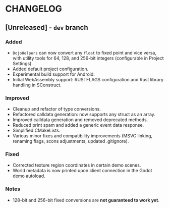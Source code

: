 # CHANGELOG

## [Unreleased] - `dev` branch

### Added
- `DojoHelpers` can now convert any `float` to fixed point and vice versa, with utility tools for 64, 128, and 256-bit integers (configurable in Project Settings).
- Added default project configuration.
- Experimental build support for Android.
- Initial WebAssembly support: RUSTFLAGS configuration and Rust library handling in SConstruct.

### Improved
- Cleanup and refactor of type conversions.
- Refactored calldata generation: now supports any struct as an array.
- Improved calldata generation and removed deprecated methods.
- Reduced print spam and added a generic event data response.
- Simplified CMakeLists.
- Various minor fixes and compatibility improvements (MSVC linking, renaming flags, scons adjustments, updated .gitignore).

### Fixed
- Corrected texture region coordinates in certain demo scenes.
- World metadata is now printed upon client connection in the Godot demo autoload.

### Notes
- 128-bit and 256-bit fixed conversions are **not guaranteed to work yet**.